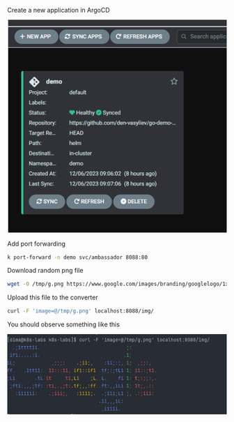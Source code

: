 Create a new application in ArgoCD

![](../img/20231206164549.png)

Add port forwarding
```bash
k port-forward -n demo svc/ambassador 8088:80
```
Download random png file
```bash
wget -O /tmp/g.png https://www.google.com/images/branding/googlelogo/1x/googlelogo_color_272x92dp.png
```
Upload this file to the converter
```bash
curl -F 'image=@/tmp/g.png' localhost:8088/img/
```

You should observe something like this

![](../img/20231206165210.png)
